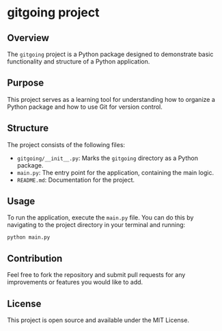 # gitgoing project

## Overview
The `gitgoing` project is a Python package designed to demonstrate basic functionality and structure of a Python application. 

## Purpose
This project serves as a learning tool for understanding how to organize a Python package and how to use Git for version control.

## Structure
The project consists of the following files:
- `gitgoing/__init__.py`: Marks the `gitgoing` directory as a Python package.
- `main.py`: The entry point for the application, containing the main logic.
- `README.md`: Documentation for the project.

## Usage
To run the application, execute the `main.py` file. You can do this by navigating to the project directory in your terminal and running:

```
python main.py
```

## Contribution
Feel free to fork the repository and submit pull requests for any improvements or features you would like to add. 

## License
This project is open source and available under the MIT License.